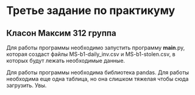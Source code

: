 # Третье задание по практикуму
## Класон Максим 312 группа
Для работы программы необходимо запустить программу __main__.py, которая создаст файлы MS-b1-daily_inv.csv и MS-b1-stolen.csv, в которых будут лежать необходимые данные.

Для работы программы необходима библиотека pandas.
Для работы необходима еще одна таблица, но она слишком тяжелая чтобы сюда загрузить. Увы.
